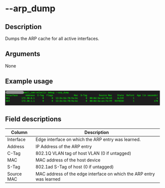 #	--arp_dump

##	Description
Dumps the ARP cache for all active interfaces.

##  Arguments
None

##  Example usage
![image](Images/arp_dump.png)

##  Field descriptions
| Column | Description |
|---|---|
| Interface | Edge interface on which the ARP entry was learned. |
| Address | IP Address of the ARP entry |
| C-Tag | 802.1Q VLAN tag of host VLAN (0 if untagged) |
| MAC | MAC address of the host device |
| S-Tag | 802.1ad S-Tag of host (0 if untagged) |
| Source MAC | MAC address of the edge interface on which the ARP entry was learned |
